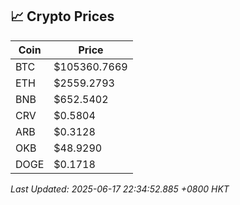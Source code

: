 ## 📈 Crypto Prices

| Coin | Price |
| ---- | ----- |
| BTC | $105360.7669 |
| ETH | $2559.2793 |
| BNB | $652.5402 |
| CRV | $0.5804 |
| ARB | $0.3128 |
| OKB | $48.9290 |
| DOGE | $0.1718 |

_Last Updated: 2025-06-17 22:34:52.885 +0800 HKT_